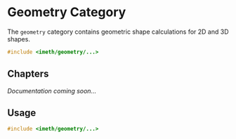 # Geometry Category

The `geometry` category contains geometric shape calculations for 2D and 3D shapes.

```cpp
#include <imeth/geometry/...>
```

## Chapters

*Documentation coming soon...*

## Usage

```cpp
#include <imeth/geometry/...>
```
